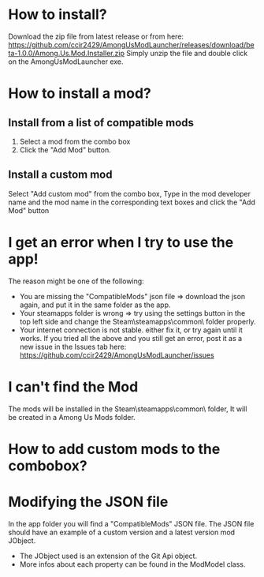# How to install?
Download the zip file from latest release or from here: 
https://github.com/ccir2429/AmongUsModLauncher/releases/download/beta-1.0.0/Among.Us.Mod.Installer.zip
Simply unzip the file and double click on the  AmongUsModLauncher exe.
# How to install a mod?
## Install from a list of compatible mods
1. Select a mod from the combo box
2. Click the "Add Mod" button.
## Install a custom mod 
Select "Add custom mod" from the combo box, Type in the mod developer name and the mod name in the corresponding text boxes and click the "Add Mod" button 
# I get an error when I try to use the app!
The reason might be one of the following:
- You are missing the "CompatibleMods" json file => download the json again, and put it in the same folder as the app.
- Your steamapps folder is wrong => try using the settings button in the top left side and change the Steam\steamapps\common\ folder properly.
- Your internet connection is not stable. either fix it, or try again until it works.
If you tried all the above and you still get an error, post it as a new issue in the Issues tab here: https://github.com/ccir2429/AmongUsModLauncher/issues 
# I can't find the Mod 
The mods will be installed in the Steam\steamapps\common\ folder, It will be created in a Among Us Mods folder. 
# How to add custom mods to the combobox?
# Modifying the JSON file 
In the app folder you will find a "CompatibleMods" JSON file. The JSON file should have an example of a custom version and a latest version mod JObject. 
- The JObject used is an extension of the Git Api object. 
- More infos about each property can be found in the ModModel class.
